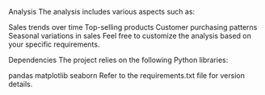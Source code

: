 Analysis
The analysis includes various aspects such as:

Sales trends over time
Top-selling products
Customer purchasing patterns
Seasonal variations in sales
Feel free to customize the analysis based on your specific requirements.

Dependencies
The project relies on the following Python libraries:

pandas
matplotlib
seaborn
Refer to the requirements.txt file for version details.
